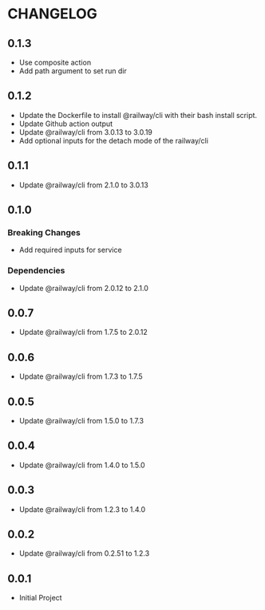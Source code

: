 # CHANGELOG

## 0.1.3

* Use composite action
* Add path argument to set run dir

## 0.1.2

* Update the Dockerfile to install @railway/cli with their bash install script.
* Update Github action output
* Update @railway/cli from 3.0.13 to 3.0.19
* Add optional inputs for the detach mode of the railway/cli

## 0.1.1

* Update @railway/cli from 2.1.0 to 3.0.13

## 0.1.0

### Breaking Changes

* Add required inputs for service

### Dependencies

* Update @railway/cli from 2.0.12 to 2.1.0

## 0.0.7

* Update @railway/cli from 1.7.5 to 2.0.12

## 0.0.6

* Update @railway/cli from 1.7.3 to 1.7.5

## 0.0.5

* Update @railway/cli from 1.5.0 to 1.7.3

## 0.0.4

* Update @railway/cli from 1.4.0 to 1.5.0

## 0.0.3

* Update @railway/cli from 1.2.3 to 1.4.0

## 0.0.2

* Update @railway/cli from 0.2.51 to 1.2.3

## 0.0.1

* Initial Project
